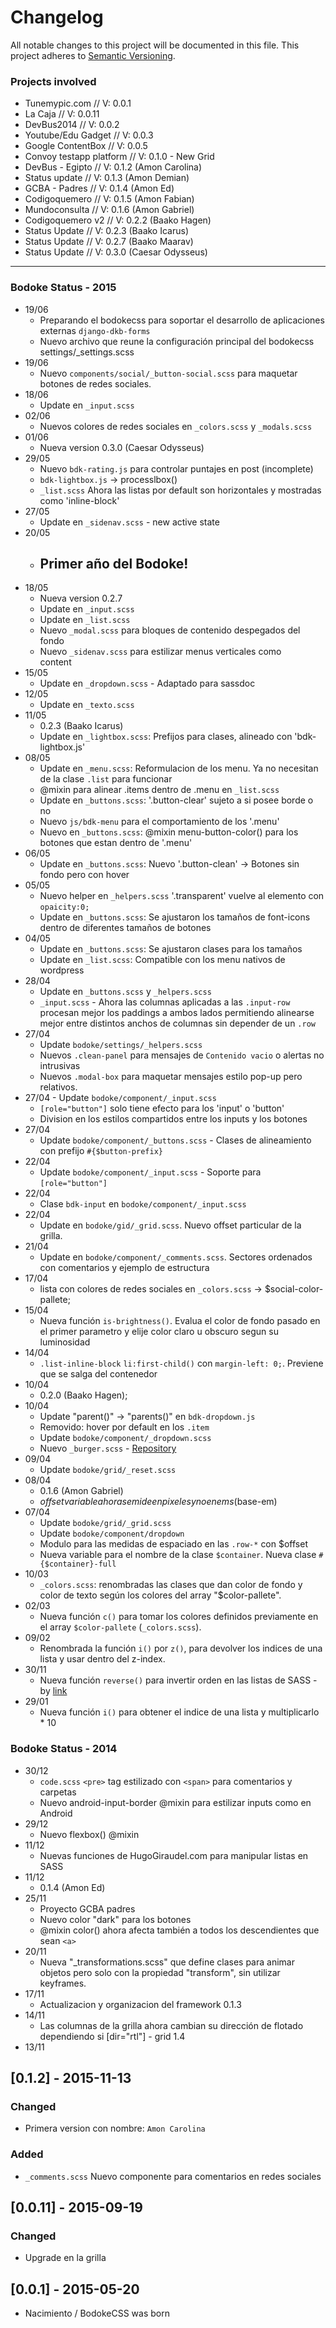 # Changelog

All notable changes to this project will be documented in this file.
This project adheres to [Semantic Versioning](http://semver.org/).

### Projects involved
* Tunemypic.com 			// V: 0.0.1
* La Caja					// V: 0.0.11
* DevBus2014				// V: 0.0.2
* Youtube/Edu Gadget		// V: 0.0.3
* Google ContentBox			// V: 0.0.5
* Convoy testapp platform	// V: 0.1.0 - New Grid
* DevBus - Egipto			// V: 0.1.2 (Amon Carolina)
* Status update				// V: 0.1.3 (Amon Demian)
* GCBA - Padres				// V: 0.1.4 (Amon Ed)
* Codigoquemero				// V: 0.1.5 (Amon Fabian)
* Mundoconsulta				// V: 0.1.6 (Amon Gabriel)
* Codigoquemero v2			// V: 0.2.2 (Baako Hagen)
* Status Update 			// V: 0.2.3 (Baako Icarus)
* Status Update 			// V: 0.2.7 (Baako Maarav)
* Status Update 			// V: 0.3.0 (Caesar Odysseus)

_________________

### Bodoke Status - 2015

* 19/06 	
	* Preparando el bodokecss para soportar el desarrollo de aplicaciones externas `django-dkb-forms`
	* Nuevo archivo que reune la configuración principal del bodokecss settings/_settings.scss
* 19/06 	
	* Nuevo `components/social/_button-social.scss` para maquetar botones de redes sociales.
* 18/06
	* Update en `_input.scss`			
* 02/06
	* Nuevos colores de redes sociales en `_colors.scss` y `_modals.scss`
* 01/06
	* Nueva version 0.3.0 (Caesar Odysseus)
* 29/05
	* Nuevo `bdk-rating.js` para controlar puntajes en post (incomplete)
	* `bdk-lightbox.js` -> processlbox()
	* `_list.scss` Ahora las listas por default son horizontales y mostradas como 'inline-block'
* 27/05 	
	* Update en `_sidenav.scss` - new active state
* 20/05 	
	* ## Primer año del Bodoke! ##
* 18/05 	
	* Nueva version 0.2.7
	* Update en `_input.scss`
	* Update en `_list.scss`
	* Nuevo `_modal.scss` para bloques de contenido despegados del fondo
	* Nuevo `_sidenav.scss` para estilizar menus verticales como <aside> content
* 15/05 
	* Update en `_dropdown.scss` - Adaptado para sassdoc
* 12/05	
	* Update en `_texto.scss`
* 11/05	
	* 0.2.3 (Baako Icarus)
 	* Update en `_lightbox.scss`: Prefijos para clases, alineado con 'bdk-lightbox.js'
* 08/05 	
	* Update en `_menu.scss`: Reformulacion de los menu. Ya no necesitan de la clase `.list` para funcionar
	* @mixin para alinear .items dentro de .menu en `_list.scss`
	* Update en `_buttons.scss`: '.button-clear' sujeto a si posee borde o no
	* Nuevo `js/bdk-menu` para el comportamiento de los '.menu'
	* Nuevo en `_buttons.scss`: @mixin menu-button-color() para los botones que estan dentro de '.menu'
* 06/05 	
	* Update en `_buttons.scss`: Nuevo '.button-clean' -> Botones sin fondo pero con hover
* 05/05 	
	* Nuevo helper en `_helpers.scss` '.transparent' vuelve al elemento con `opaicity:0;`
	* Update en `_buttons.scss`: Se ajustaron los tamaños de font-icons dentro de diferentes tamaños de botones 
* 04/05	
	* Update en `_buttons.scss`: Se ajustaron clases para los tamaños 
	* Update en `_list.scss`: Compatible con los menu nativos de wordpress
* 28/04	
	* Update en `_buttons.scss` y `_helpers.scss`
	* `_input.scss` - Ahora las columnas aplicadas a las `.input-row` procesan mejor los paddings a ambos lados permitiendo alinearse mejor entre distintos anchos de columnas sin depender de un `.row`
* 27/04	
	* Update `bodoke/settings/_helpers.scss` 
	* Nuevos `.clean-panel` para mensajes de `Contenido vacio` o alertas no intrusivas
	* Nuevos `.modal-box` para maquetar mensajes estilo pop-up pero relativos.
* 27/04	- Update `bodoke/component/_input.scss` 
	* `[role="button"]` solo tiene efecto para los 'input' o 'button'
	* Division en los estilos compartidos entre los inputs y los botones
* 27/04	
	* Update `bodoke/component/_buttons.scss` - Clases de alineamiento con prefijo `#{$button-prefix}`
* 22/04	
	* Update `bodoke/component/_input.scss` - Soporte para `[role="button"]`
* 22/04	
	* Clase `bdk-input` en `bodoke/component/_input.scss`
* 22/04	
	* Update en `bodoke/gid/_grid.scss`. Nuevo offset particular de la grilla.
* 21/04 	
	* Update en `bodoke/component/_comments.scss`. Sectores ordenados con comentarios y ejemplo de estructura
* 17/04 	
	* lista con colores de redes sociales en `_colors.scss` -> $social-color-pallete;
* 15/04	
	* Nueva función `is-brightness()`. Evalua el color de fondo pasado en el primer parametro y elije color claro u obscuro segun su luminosidad
* 14/04	
	* `.list-inline-block` `li:first-child()` con `margin-left: 0;`. Previene que se salga del contenedor
* 10/04	
	* 0.2.0 (Baako Hagen);
* 10/04	
	* Update "parent()" -> "parents()" en `bdk-dropdown.js`
	* Removido: hover por default en los `.item`
 	* Update `bodoke/component/_dropdown.scss`
	* Nuevo `_burger.scss` - [Repository](https://github.com/jorenvanhee/sass-burger/)
* 09/04	
	* Update `bodoke/grid/_reset.scss`
* 08/04	
	* 0.1.6 (Amon Gabriel)
	* $offset variable ahora se mide en pixeles y no en ems ($base-em)
* 07/04	
	* Update `bodoke/grid/_grid.scss`
	* Update `bodoke/component/dropdown`
	* Modulo para las medidas de espaciado en las `.row-*` con $offset
	* Nueva variable para el nombre de la clase `$container`. Nueva clase `#{$container}-full`
* 10/03	
	* `_colors.scss`: renombradas las clases que dan color de fondo y color de texto según los colores del array "$color-pallete".
* 02/03	
	* Nueva función `c()` para tomar los colores definidos previamente en el array `$color-pallete` (`_colors.scss`).
* 09/02	
	* Renombrada la función `i()` por `z()`, para devolver los indices de una lista y usar dentro del z-index.
* 30/11 
	* Nueva función `reverse()` para invertir orden en las listas de SASS - by [link](http://hugogiraudel.com)
* 29/01	
	* Nueva función `i()` para obtener el indice de una lista y multiplicarlo * 10


### Bodoke Status - 2014

* 30/12 
	* `code.scss` `<pre>` tag estilizado con `<span>` para comentarios y carpetas
	* Nuevo android-input-border @mixin para estilizar inputs como en Android
* 29/12 
	* Nuevo flexbox() @mixin
* 11/12 
	* Nuevas funciones de HugoGiraudel.com para manipular listas en SASS
* 11/12 
	* 0.1.4 (Amon Ed)
* 25/11 
	* Proyecto GCBA padres
 	* Nuevo color "dark" para los botones
 	* @mixin color() ahora afecta también a todos los descendientes que sean `<a>`
* 20/11 
	* Nueva "_transformations.scss" que define clases para animar objetos pero solo con la propiedad "transform", sin utilizar keyframes.
* 17/11 
	* Actualizacion y organizacion del framework 0.1.3
* 14/11 
	* Las columnas de la grilla ahora cambian su dirección de flotado dependiendo si [dir="rtl"] - grid 1.4
* 13/11 



## [0.1.2] - 2015-11-13
### Changed
- Primera version con nombre: `Amon Carolina`
### Added
- `_comments.scss` Nuevo componente para comentarios en redes sociales

## [0.0.11] - 2015-09-19
### Changed
- Upgrade en la grilla

## [0.0.1] - 2015-05-20
- Nacimiento / BodokeCSS was born
